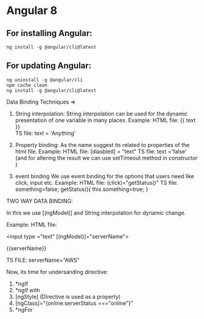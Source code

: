 # Angular 8

## For installing Angular:
    ng install -g @angular/cli@latest

## For updating Angular:
    ng uninstall -g @angular/cli    
    npm cache clean 
    ng install -g @angular/cli@latest

Data Binding Techniques =>

1. String interpolation:
String interpolation can be used for the dynamic presentation of one variable in many places.
Example:
HTML file:
    {{ text }}  
TS file:
    text = 'Anything'

2. Property binding:
As the name suggest its related to properties of the html file.
Example:
HTML file:
    [diasbled] = "text"
TS file: 
    text ='false'
(and for altering the result we can use setTimeout method in constructor )

3. event binding
We  use event binding for the options that users need like click, input etc.
Example:
HTML file:
    (click)="getStatus()"
TS file: 
    something=false;
    getStatus(){
    this.something=true;
    }

TWO WAY DATA BINDING:

In this we use [(ngModel)] and String interpolation for dynamic change. 

Example:
HTML file:

<input type ="text" [(ngModel)]="serverName"><p>{{serverName}}</p>

TS FILE:
serverName="AWS"


Now, its time for undersanding directive:
1. *ngIf
2. *ngIf with <ng-tempelate>
3. [ngStyle] (DIrective is used as a property)
4. [ngClass]="{online:serverStatus ==="online"}"
5. *ngFor 

